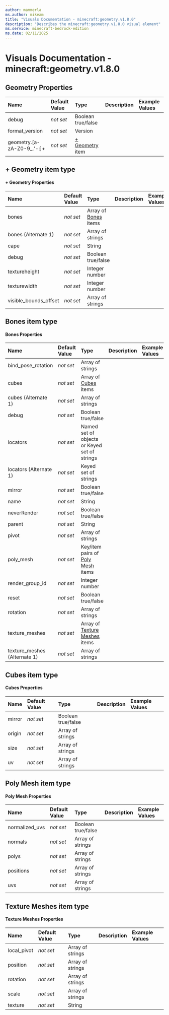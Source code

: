```yaml
---
author: mammerla
ms.author: mikeam
title: "Visuals Documentation - minecraft:geometry.v1.8.0"
description: "Describes the minecraft:geometry.v1.8.0 visual element"
ms.service: minecraft-bedrock-edition
ms.date: 02/11/2025 
---
```


# Visuals Documentation - minecraft:geometry.v1.8.0


## Geometry Properties

|Name       |Default Value |Type |Description |Example Values |
|:----------|:-------------|:----|:-----------|:------------- |
| debug | *not set* | Boolean true/false |  |  | 
| format_version | *not set* | Version |  |  | 
| geometry.[a-zA-Z0-9_.'-:]+ | *not set* | [+ Geometry](#+-geometry-item-type) item |  |  | 

## + Geometry item type

#### + Geometry Properties

|Name       |Default Value |Type |Description |Example Values |
|:----------|:-------------|:----|:-----------|:------------- |
| bones | *not set* | Array of [Bones](#bones-item-type) items |  |  | 
| bones (Alternate 1) | *not set* | Array of strings |  |  | 
| cape | *not set* | String |  |  | 
| debug | *not set* | Boolean true/false |  |  | 
| textureheight | *not set* | Integer number |  |  | 
| texturewidth | *not set* | Integer number |  |  | 
| visible_bounds_offset | *not set* | Array of strings |  |  | 

## Bones item type

#### Bones Properties

|Name       |Default Value |Type |Description |Example Values |
|:----------|:-------------|:----|:-----------|:------------- |
| bind_pose_rotation | *not set* | Array of strings |  |  | 
| cubes | *not set* | Array of [Cubes](#cubes-item-type) items |  |  | 
| cubes (Alternate 1) | *not set* | Array of strings |  |  | 
| debug | *not set* | Boolean true/false |  |  | 
| locators | *not set* | Named set of objects or Keyed set of strings |  |  | 
| locators (Alternate 1) | *not set* | Keyed set of strings |  |  | 
| mirror | *not set* | Boolean true/false |  |  | 
| name | *not set* | String |  |  | 
| neverRender | *not set* | Boolean true/false |  |  | 
| parent | *not set* | String |  |  | 
| pivot | *not set* | Array of strings |  |  | 
| poly_mesh | *not set* | Key/item pairs of [Poly Mesh](#poly-mesh-item-type) items |  |  | 
| render_group_id | *not set* | Integer number |  |  | 
| reset | *not set* | Boolean true/false |  |  | 
| rotation | *not set* | Array of strings |  |  | 
| texture_meshes | *not set* | Array of [Texture Meshes](#texture-meshes-item-type) items |  |  | 
| texture_meshes (Alternate 1) | *not set* | Array of strings |  |  | 

## Cubes item type

#### Cubes Properties

|Name       |Default Value |Type |Description |Example Values |
|:----------|:-------------|:----|:-----------|:------------- |
| mirror | *not set* | Boolean true/false |  |  | 
| origin | *not set* | Array of strings |  |  | 
| size | *not set* | Array of strings |  |  | 
| uv | *not set* | Array of strings |  |  | 

## Poly Mesh item type

#### Poly Mesh Properties

|Name       |Default Value |Type |Description |Example Values |
|:----------|:-------------|:----|:-----------|:------------- |
| normalized_uvs | *not set* | Boolean true/false |  |  | 
| normals | *not set* | Array of strings |  |  | 
| polys | *not set* | Array of strings |  |  | 
| positions | *not set* | Array of strings |  |  | 
| uvs | *not set* | Array of strings |  |  | 

## Texture Meshes item type

#### Texture Meshes Properties

|Name       |Default Value |Type |Description |Example Values |
|:----------|:-------------|:----|:-----------|:------------- |
| local_pivot | *not set* | Array of strings |  |  | 
| position | *not set* | Array of strings |  |  | 
| rotation | *not set* | Array of strings |  |  | 
| scale | *not set* | Array of strings |  |  | 
| texture | *not set* | String |  |  | 